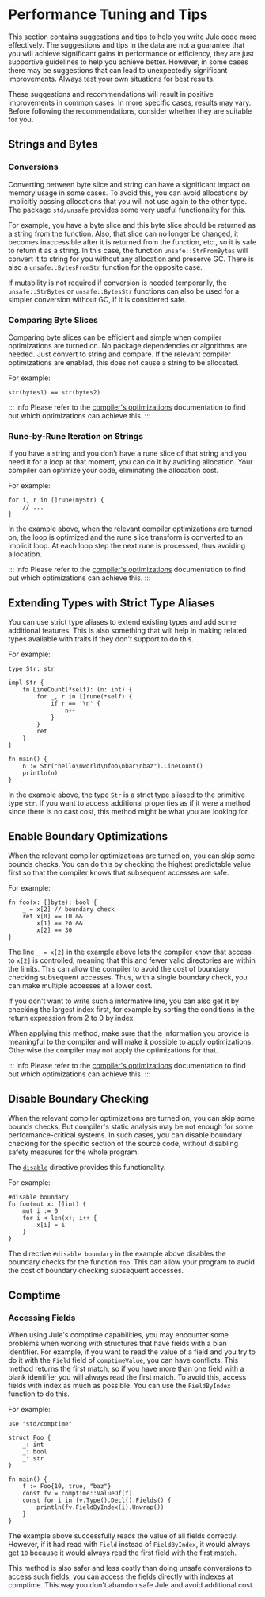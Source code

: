 # Performance Tuning and Tips

This section contains suggestions and tips to help you write Jule code more effectively. The suggestions and tips in the data are not a guarantee that you will achieve significant gains in performance or efficiency, they are just supportive guidelines to help you achieve better. However, in some cases there may be suggestions that can lead to unexpectedly significant improvements. Always test your own situations for best results.

These suggestions and recommendations will result in positive improvements in common cases. In more specific cases, results may vary. Before following the recommendations, consider whether they are suitable for you.

## Strings and Bytes

### Conversions

Converting between byte slice and string can have a significant impact on memory usage in some cases. To avoid this, you can avoid allocations by implicitly passing allocations that you will not use again to the other type. The package `std/unsafe` provides some very useful functionality for this.

For example, you have a byte slice and this byte slice should be returned as a string from the function. Also, that slice can no longer be changed, it becomes inaccessible after it is returned from the function, etc., so it is safe to return it as a string. In this case, the function `unsafe::StrFromBytes` will convert it to string for you without any allocation and preserve GC. There is also a `unsafe::BytesFromStr` function for the opposite case.

If mutability is not required if conversion is needed temporarily, the `unsafe::StrBytes` or `unsafe::BytesStr` functions can also be used for a simpler conversion without GC, if it is considered safe.

### Comparing Byte Slices

Comparing byte slices can be efficient and simple when compiler optimizations are turned on. No package dependencies or algorithms are needed. Just convert to string and compare. If the relevant compiler optimizations are enabled, this does not cause a string to be allocated.

For example:
```jule
str(bytes1) == str(bytes2)
```

::: info
Please refer to the [compiler's optimizations](/compiler/compiler-optimizations) documentation to find out which optimizations can achieve this.
:::

### Rune-by-Rune Iteration on Strings

If you have a string and you don't have a rune slice of that string and you need it for a loop at that moment, you can do it by avoiding allocation. Your compiler can optimize your code, eliminating the allocation cost.

For example:
```jule
for i, r in []rune(myStr) {
	// ...
}
```
In the example above, when the relevant compiler optimizations are turned on, the loop is optimized and the rune slice transform is converted to an implicit loop. At each loop step the next rune is processed, thus avoiding allocation.

::: info
Please refer to the [compiler's optimizations](/compiler/compiler-optimizations) documentation to find out which optimizations can achieve this.
:::

## Extending Types with Strict Type Aliases

You can use strict type aliases to extend existing types and add some additional features. This is also something that will help in making related types available with traits if they don't support to do this.

For example:
```jule
type Str: str

impl Str {
	fn LineCount(*self): (n: int) {
		for _, r in []rune(*self) {
			if r == '\n' {
				n++
			}
		}
		ret
	}
}

fn main() {
	n := Str("hello\nworld\nfoo\nbar\nbaz").LineCount()
	println(n)
}
```
In the example above, the type `Str` is a strict type aliased to the primitive type `str`. If you want to access additional properties as if it were a method since there is no cast cost, this method might be what you are looking for.

## Enable Boundary Optimizations

When the relevant compiler optimizations are turned on, you can skip some bounds checks. You can do this by checking the highest predictable value first so that the compiler knows that subsequent accesses are safe.

For example:
```jule
fn foo(x: []byte): bool {
	_ = x[2] // boundary check
	ret x[0] == 10 &&
		x[1] == 20 &&
		x[2] == 30
}
```
The line `_ = x[2]` in the example above lets the compiler know that access to `x[2]` is controlled, meaning that this and fewer valid directories are within the limits. This can allow the compiler to avoid the cost of boundary checking subsequent accesses. Thus, with a single boundary check, you can make multiple accesses at a lower cost.

If you don't want to write such a informative line, you can also get it by checking the largest index first, for example by sorting the conditions in the return expression from 2 to 0 by index.

When applying this method, make sure that the information you provide is meaningful to the compiler and will make it possible to apply optimizations. Otherwise the compiler may not apply the optimizations for that.

::: info
Please refer to the [compiler's optimizations](/compiler/compiler-optimizations) documentation to find out which optimizations can achieve this.
:::

## Disable Boundary Checking

When the relevant compiler optimizations are turned on, you can skip some bounds checks. But compiler's static analysis may be not enough for some performance-critical systems. In such cases, you can disable boundary checking for the specific section of the source code, without disabling safety measures for the whole program.

The [`disable`](/compiler/directives#directive-disable) directive provides this functionality.

For example:
```jule
#disable boundary
fn foo(mut x: []int) {
	mut i := 0
	for i < len(x); i++ {
		x[i] = i
	}
}
```
The directive `#disable boundary` in the example above disables the boundary checks for the function `foo`. This can allow your program to avoid the cost of boundary checking subsequent accesses.

## Comptime

### Accessing Fields

When using Jule's comptime capabilities, you may encounter some problems when working with structures that have fields with a blan identifier. For example, if you want to read the value of a field and you try to do it with the `Field` field of `comptimeValue`, you can have conflicts. This method returns the first match, so if you have more than one field with a blank identifier you will always read the first match. To avoid this, access fields with index as much as possible. You can use the `FieldByIndex` function to do this.

For example:
```jule
use "std/comptime"

struct Foo {
	_: int
	_: bool
	_: str
}

fn main() {
	f := Foo{10, true, "baz"}
	const fv = comptime::ValueOf(f)
	const for i in fv.Type().Decl().Fields() {
		println(fv.FieldByIndex(i).Unwrap())
	}
}
```
The example above successfully reads the value of all fields correctly. However, if it had read with `Field` instead of `FieldByIndex`, it would always get `10` because it would always read the first field with the first match.

This method is also safer and less costly than doing unsafe conversions to access such fields, you can access the fields directly with indexes at comptime. This way you don't abandon safe Jule and avoid additional cost.